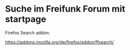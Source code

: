 # Suche im Freifunk Forum mit startpage

Firefox Search addon:

https://addons.mozilla.org/de/firefox/addon/ffsearch/
